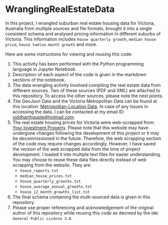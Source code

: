 # WranglingRealEstateData
In this project, I wrangled suburban real estate housing data for Victoria, Australia from multiple sources and file formats, brought it into a single consistent schema and analysed pricing information in different suburbs of Victoria. This information includes `house quarterly growth`, `median house price`, `house twelve-month growth` and more.<br>

Here are some instructions for viewing and reusing this code:

1. This activity has been performed with the Python programming language in Jupyter Notebook.
2. Description of each aspect of the code is given in the markdown sections of the notebook.
3. The data wrangling activity involved compiling the real estate data from different sources. Two of these sources (PDF and XML) are attached to this repository. To access the other sources, please note the next points.
4. The GeoJson Data and the Victoria Metropolitan Data can be found at this location: [Metropolitan-Location Data](https://drive.google.com/drive/folders/1LW_jwFj5yh132oYopo3shmAoVGfMwLgf?usp=sharing). In case of any issues in accessing the data, I can be contacted at my email ID: siddharthgupte@hotmail.com.
5. The real estate housing prices for Victoria were web-scrapped from: [Your Investment Property](https://www.yourinvestmentpropertymag.com.au/). Please note that this website may have undergone changes following the development of this project or it may be decommissioned in the future. Therefore, the web scrapping section of the code may require changes accordingly. However, I have saved the version of the web scrapped data from the time of project development. I loaded it into multiple text files for easier understanding. You may choose to reuse these data files directly instead of web scrapping from the website. They are:
   - `house_reports.txt`
   - `median_house_prices.txt`
   - `house_quarterly_growths.txt`
   - `house_average_annual_growths.txt`
   - `house_12_month_growths_list.txt`
7. The final schema containing the multi-sourced data is given in this repository.
8. Please use proper referencing and acknowledgement of the original author of this repository while reusing this code as decreed by the `GNU General Public Licence 3.0`.
